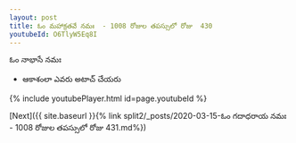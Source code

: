 ```yaml
---
layout: post
title: ఓం మహాక్రతవే నమః  - 1008 రోజుల తపస్సులో రోజు  430
youtubeId: O6TlyW5Eq8I
---
```

 
 
 ఓం నాభాసే నమః  
 
 -  ఆకాశంలా ఎవరు అటాచ్ చేయరు 
 
  
 
  
 
 
 
 
 
 


{% include youtubePlayer.html id=page.youtubeId %}
 
[Next]({{ site.baseurl }}{% link  split2/_posts/2020-03-15-ఓం గదాధరాయ నమః  - 1008 రోజుల తపస్సులో రోజు  431.md%})
 
